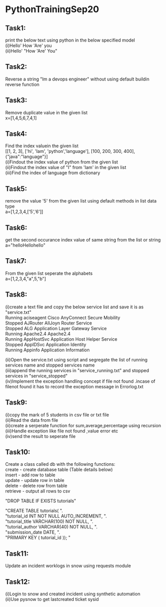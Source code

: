 # PythonTrainingSep20
## Task1:
print the below text using python in the below specified model  
(i)Hello' How 'Are' you  
(ii)Hello' "How 'Are' You"  

## Task2:
Reverse a string "Im a devops engineer" without using default buildin reverse function 

## Task3:
Remove duplicate value in the given list   
x=[1,4,5,6,7,4,1] 

## Task4:
Find the index valuein the given list  
[[1, 2, 3], ['hi', 'Iam', 'python','language'], [100, 200, 300, 400],{"java":"language"}]  
(i)Findout the index value of python from the given list  
(ii)Findout the index value of "I" from 'Iam' in the given list  
(iii)Find the index of language from dictionary   

## Task5:
remove the value '5' from the given list using default methods in list data type  
a=[1,2,3,4,['5','6']]

## Task6:
get the second occurance index value of same string from the list or string   
a="helloHellohello"

## Task7:
From the given list seperate the alphabets   
a=[1,2,3,4,"a",5,"b"]
 
## Task8:
 (i)create a  text file and copy the below service list and save it is as "service.txt"  
    Running  aciseagent         Cisco AnyConnect Secure Mobility  
    Stopped  AJRouter           AllJoyn Router Service                  
    Stopped  ALG                Application Layer Gateway Service       
    Running  Apache2.4          Apache2.4                               
    Running  AppHostSvc         Application Host Helper Service         
    Stopped  AppIDSvc           Application Identity                    
    Running  Appinfo             Application Information   
    
 (ii)Open the service.txt using script and segregate the list of running services name and stopped services name   
 (iii)append the running services in "service_running.txt" and stopped services in "service_stopped"  
 (iv)Implement the exception handling concept if file not found .incase of filenot found it has to record the exception message in Errorlog.txt  

## Task9:
(i)copy the mark of 5 students in csv file or txt file  
(ii)Read the data from file  
(ii)create a serperate function for sum,average,percentage using recursion  
(iii)Handle exception like file not found ,value error etc  
(iv)send the result to  seperate file  

## Task10:
Create a class called db with the following functions:  
create - create database table (Table details below)  
insert - add row to table  
update - update row in table  
delete - delete row from table  
retrieve - output all rows to csv  

"DROP TABLE IF EXISTS tutorials"  

"CREATE TABLE tutorials( ".  
"tutorial_id INT NOT NULL AUTO_INCREMENT, ".  
"tutorial_title VARCHAR(100) NOT NULL, ".  
"tutorial_author VARCHAR(40) NOT NULL, ".  
"submission_date DATE, ".  
"PRIMARY KEY ( tutorial_id )); "  

## Task11:
Update an incident worklogs in snow using requests module

## Task12:
(i)Login to snow and created incident using synthetic automation  
(ii)Use pysnow to get lastcreated ticket sysid
